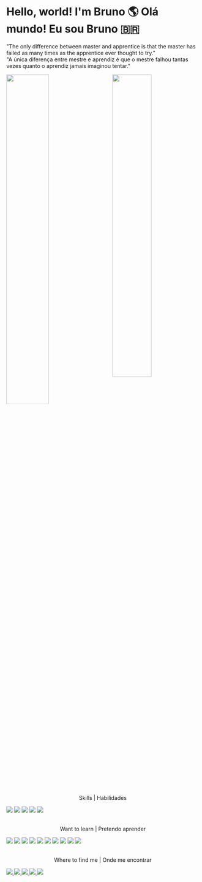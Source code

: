 # Hello, world! I'm Bruno 🌎 Olá mundo! Eu sou Bruno 🇧🇷

"The only difference between master and apprentice is that the master has failed as many times as the apprentice ever thought to try." <br/> "A única diferença entre mestre e aprendiz é que o mestre falhou tantas vezes quanto o aprendiz jamais imaginou tentar."
<br/>

<div >
  <a href="https://github.com/brunoan99/brunoan99">
    <img align="left" width="47%" src="https://github-readme-stats.vercel.app/api?username=brunoan99&show_icons=true&count_private=true&theme=dracula" />
  </a>

  <a href="https://github.com/brunoan99/brunoan99">
    <img align="right" width="45%" src="https://github-readme-stats.vercel.app/api/top-langs/?username=brunoan99&layout=compact" />
  </a>
</div>
<br clear="left"/>
<br/>
<br/>


<p align="center">Skills | Habilidades</p>

<div>
<img src="https://img.shields.io/badge/TypeScript-007ACC?style=for-the-badge&logo=typescript&logoColor=white">
<img src="https://img.shields.io/badge/Jest-C21325?style=for-the-badge&logo=jest&logoColor=white">
<img src="https://img.shields.io/badge/Express.js-000000?style=for-the-badge&logo=express&logoColor=white">
<img src="https://img.shields.io/badge/PostgreSQL-316192?style=for-the-badge&logo=postgresql&logoColor=white">
<img src="https://img.shields.io/badge/Docker-2CA5E0?style=for-the-badge&logo=docker&logoColor=white">
</div>
<br/>

<p align="center"> Want to learn | Pretendo aprender </p>

<div>
<img src="https://img.shields.io/badge/Go-00ADD8?style=for-the-badge&logo=go&logoColor=white">
<img src="https://img.shields.io/badge/kubernetes-326ce5.svg?&style=for-the-badge&logo=kubernetes&logoColor=white">
<img src="https://img.shields.io/badge/Nginx-009639?style=for-the-badge&logo=nginx&logoColor=white">
<img src="https://img.shields.io/badge/Terraform-7B42BC?style=for-the-badge&logo=terraform&logoColor=white">
<img src="https://img.shields.io/badge/rabbitmq-%23FF6600.svg?&style=for-the-badge&logo=rabbitmq&logoColor=white">
<img src="https://img.shields.io/badge/redis-%23DD0031.svg?&style=for-the-badge&logo=redis&logoColor=white">
<img src="https://img.shields.io/badge/MongoDB-4EA94B?style=for-the-badge&logo=mongodb&logoColor=white">
<img src="https://img.shields.io/badge/Prisma-3982CE?style=for-the-badge&logo=Prisma&logoColor=white">
<img src="https://img.shields.io/badge/Swagger-85EA2D?style=for-the-badge&logo=Swagger&logoColor=white">
<img src="https://img.shields.io/badge/Jenkins-D24939?style=for-the-badge&logo=Jenkins&logoColor=white">
</div>

<br/>

<p align="center">Where to find me | Onde me encontrar</p>

<div>
<a href="brunoan99@gmail.com"> 
<img src="https://img.shields.io/badge/Gmail-D14836?style=for-the-badge&logo=gmail&logoColor=white" />
</a>
<a href="https://www.linkedin.com/in/brunoandradedev/"> 
<img src="https://img.shields.io/badge/LinkedIn-0077B5?style=for-the-badge&logo=linkedin&logoColor=white"/>
</a>
<a href="https://github.com/brunoan99"> 
<img src="https://img.shields.io/badge/GitHub-100000?style=for-the-badge&logo=github&logoColor=white"/>
</a>
<a href="https://www.codewars.com/users/brunoan99"> 
<img src="https://img.shields.io/badge/Codewars-B1361E?style=for-the-badge&logo=Codewars&logoColor=white">
</a>
<a href="https://open.spotify.com/user/315wim26swdkz4zrwqora4isvtfq"> 
<img src="https://img.shields.io/badge/Spotify-1ED760?&style=for-the-badge&logo=spotify&logoColor=white">
</a>
</div>
<br/>
